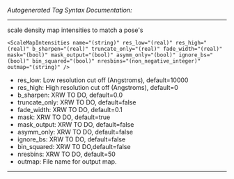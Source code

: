 _Autogenerated Tag Syntax Documentation:_

---
scale density map intensities to match a pose's

```
<ScaleMapIntensities name="(string)" res_low="(real)" res_high="(real)" b_sharpen="(real)" truncate_only="(real)" fade_width="(real)" mask="(bool)" mask_output="(bool)" asymm_only="(bool)" ignore_bs="(bool)" bin_squared="(bool)" nresbins="(non_negative_integer)" outmap="(string)" />
```

-   res_low: Low resolution cut off (Angstroms), default=10000
-   res_high: High resolution cut off (Angstroms), default=0
-   b_sharpen: XRW TO DO, default=0.0
-   truncate_only: XRW TO DO, default=false
-   fade_width: XRW TO DO, default=0.1
-   mask: XRW TO DO, default=true
-   mask_output: XRW TO DO, default=false
-   asymm_only: XRW TO DO, default=false
-   ignore_bs: XRW TO DO, default=false
-   bin_squared: XRW TO DO,default=false
-   nresbins: XRW TO DO, default=50
-   outmap: File name for output map.

---
